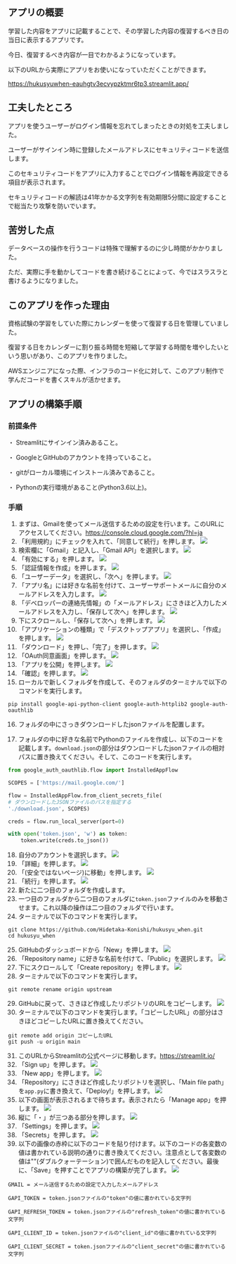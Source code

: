 ## アプリの概要
学習した内容をアプリに記載することで、その学習した内容の復習するべき日の当日に表示するアプリです。

今日、復習するべき内容が一目でわかるようになっています。

以下のURLから実際にアプリをお使いになっていただくことができます。

https://hukusyuwhen-eauhgtv3ecvypzktmr6tp3.streamlit.app/

## 工夫したところ
アプリを使うユーザーがログイン情報を忘れてしまったときの対処を工夫しました。

ユーザーがサインイン時に登録したメールアドレスにセキュリティコードを送信します。

このセキュリティコードをアプリに入力することでログイン情報を再設定できる項目が表示されます。

セキュリティコードの解読は41年かかる文字列を有効期限5分間に設定することで総当たり攻撃を防いでいます。

## 苦労した点
データベースの操作を行うコードは特殊で理解するのに少し時間がかかりました。

ただ、実際に手を動かしてコードを書き続けることによって、今ではスラスラと書けるようになりました。

## このアプリを作った理由
資格試験の学習をしていた際にカレンダーを使って復習する日を管理していました。

復習する日をカレンダーに割り振る時間を短縮して学習する時間を増やしたいという思いがあり、このアプリを作りました。

AWSエンジニアになった際、インフラのコード化に対して、このアプリ制作で学んだコードを書くスキルが活かせます。

## アプリの構築手順
### 前提条件
・ Streamlitにサインイン済みあること。

・ GoogleとGitHubのアカウントを持っていること。

・ gitがローカル環境にインストール済みであること。

・ Pythonの実行環境があること(Python3.6以上)。

### 手順
1. まずは、Gmailを使ってメール送信するための設定を行います。このURLにアクセスしてください。https://console.cloud.google.com/?hl=ja
2. 「利用規約」にチェックを入れて、「同意して続行」を押します。
![](./image/check_and_agree.png)
3. 検索欄に「Gmail」と記入し、「Gmail API」を選択します。
![](./image/gmail_search.png)
4. 「有効にする」を押します。
![](./image/valid.png)
5. 「認証情報を作成」を押します。
![](./image/certification_create.png)
6. 「ユーザーデータ」を選択し、「次へ」を押します。
![](./image/userdata_cheak.png)
7. 「アプリ名」には好きな名前を付けて、ユーザーサポートメールに自分のメールアドレスを入力します。
![](./image/app_name.png)
8. 「デベロッパーの連絡先情報」の「メールアドレス」にさきほど入力したメールアドレスを入力し、「保存して次へ」を押します。
![](./image/developer_mail.png)
9. 下にスクロールし、「保存して次へ」を押します。
![](./image/under_scroll.png)
10. 「アプリケーションの種類」で「デスクトップアプリ」を選択し、「作成」を押します。
![](./image/desktop_app.png)
11. 「ダウンロード」を押し、「完了」を押します。
![](./image/json_download.png)
12. 「OAuth同意画面」を押します。
![](./image/oauth_agree.png)
13. 「アプリを公開」を押します。
![](./image/app_public.png)
14. 「確認」を押します。
![](./image/push_check.png)
15. ローカルで新しくフォルダを作成して、そのフォルダのターミナルで以下のコマンドを実行します。

```
pip install google-api-python-client google-auth-httplib2 google-auth-oauthlib
``` 
16. フォルダの中にさっきダウンロードしたjsonファイルを配置します。

17. フォルダの中に好きな名前でPythonのファイルを作成し、以下のコードを記載します。`download.json`の部分はダウンロードしたjsonファイルの相対パスに置き換えてください。そして、このコードを実行します。

```python
from google_auth_oauthlib.flow import InstalledAppFlow

SCOPES = ['https://mail.google.com/']

flow = InstalledAppFlow.from_client_secrets_file(
# ダウンロードしたJSONファイルのパスを指定する
'./download.json', SCOPES)

creds = flow.run_local_server(port=0)

with open('token.json', 'w') as token:
    token.write(creds.to_json())
```

18. 自分のアカウントを選択します。
![](./image/acount_choise.png)
19. 「詳細」を押します。
![](./image/detail.png)
20. 「(安全ではないページ)に移動」を押します。
![](./image/danger_page.png)
21. 「続行」を押します。
![](./image/danger_continue.png)
22. 新たに二つ目のフォルダを作成します。
23. 一つ目のフォルダから二つ目のフォルダに`token.json`ファイルのみを移動させます。これ以降の操作は二つ目のフォルダで行います。
24. ターミナルで以下のコマンドを実行します。

```
git clone https://github.com/Hidetaka-Konishi/hukusyu_when.git
cd hukusyu_when
```
25.  GitHubのダッシュボードから「New」を押します。
![](./image/dashborad_new.png)
26. 「Repository name」に好きな名前を付けて、「Public」を選択します。
![](./image/repository_name.png)
27. 下にスクロールして「Create repository」を押します。
![](./image/create_repository.png)
28. ターミナルで以下のコマンドを実行します。

```
git remote rename origin upstream
```

29. GitHubに戻って、さきほど作成したリポジトリのURLをコピーします。
![](./image/url_copy.png)
1.  ターミナルで以下のコマンドを実行します。「コピーしたURL」の部分はさきほどコピーしたURLに置き換えてください。

```
git remote add origin コピーしたURL 
git push -u origin main
```

31. このURLからStreamlitの公式ページに移動します。https://streamlit.io/
32. 「Sign up」を押します。
![](./image/sign_up.png)
33. 「New app」を押します。
![](./image/new_app.png)
34. 「Repository」にさきほど作成したリポジトリを選択し、「Main file path」を`app.py`に書き換えて、「Deploy!」を押します。
![](./image/deploy_app.png)
35. 以下の画面が表示されるまで待ちます。表示されたら「Manage app」を押します。
![](./image/home_page.png)
36. 縦に「・」が三つある部分を押します。
![](./image/manage_app.png)
37. 「Settings」を押します。
![](./image/settings.png)
38. 「Secrets」を押します。
![](./image/secrets.png)
39.  以下の画像の赤枠に以下のコードを貼り付けます。以下のコードの各変数の値は書かれている説明の通りに書き換えてください。注意点として各変数の値は""(ダブルクォーテーション)で囲んだものを記入してください。最後に、「Save」を押すことでアプリの構築が完了します。
![](./image/environmental_variables.png)

```
GMAIL = メール送信するための設定で入力したメールアドレス

GAPI_TOKEN = token.jsonファイルの"token"の値に書かれている文字列

GAPI_REFRESH_TOKEN = token.jsonファイルの"refresh_token"の値に書かれている文字列

GAPI_CLIENT_ID = token.jsonファイルの"client_id"の値に書かれている文字列

GAPI_CLIENT_SECRET = token.jsonファイルの"client_secret"の値に書かれている文字列
```
